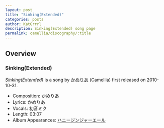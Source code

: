 ```yaml
---
layout: post
title: "Sinking(Extended)"
categories: posts
author: KatGrrrl
description: Sinking(Extended) song page
permalink: camellia/discography/:title
---
```


## Overview

### Sinking(Extended)

*Sinking(Extended)* is a song by [かめりあ](/camellia) (Camellia) first released on 2010-10-31.

* Composition: かめりあ
* Lyrics: かめりあ
* Vocals: 初音ミク
* Length: 03:07
* Album Appearances: [ハニージンジャーエール](<{% link postsInclude/_posts/camellia/albums/honey-ginjer-ale/2023-12-06-honey-ginjer-ale.md %}>)
